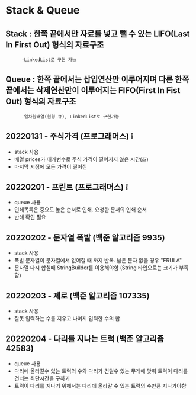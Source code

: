 
# Stack & Queue
## Stack : 한쪽 끝에서만 자료를 넣고 뺄 수 있는 LIFO(Last In First Out) 형식의 자료구조
          -LinkedList로 구현 가능
## Queue : 한쪽 끝에서는 삽입연산만 이루어지며 다른 한쪽 끝에서는 삭제연산만이 이루어지는 FIFO(First In Fist Out) 형식의 자료구조
          -일차원배열(원형 큐), LinkedList로 구현가능


## 20220131 - 주식가격 (프로그래머스) ❕
- stack 사용
- 배열 prices가 매개변수로 주식 가격이 떨어지지 않은 시간(초)
- 마지막 시점에 모든 가격이 떨어짐

## 20220201 - 프린트 (프로그래머스) ❕
- queue 사용
- 인쇄목록은 중요도 높은 순서로 인쇄. 요청한 문서의 인쇄 순서
- 반례 확인 필요

## 20220202 - 문자열 폭발 (백준 알고리즘 9935)  
- stack 사용
- 폭발 문자열이 문자열에서 없어질 때 까지 반복. 남은 문자 없을 경우 "FRULA"
- 문자열 다시 합칠때 StringBuilder를 이용해야함 (String 타입으로는 크기가 부족함)

## 20220203 - 제로 (백준 알고리즘 107335)
- stack 사용
- 잘못 입력하는 수를 지우고 나머지 입력한 수의 합

## 20220204 - 다리를 지나는 트럭 (백준 알고리즘 42583)
- queue 사용
- 다리에 올라갈수 있는 트럭의 수와 다리가 견딜수 있는 무게에 맞춰 트럭이 다리를 건너는 최단시간을 구하기
- 트럭이 다리를 지나기 위해서는 다리에 올라갈 수 있는 트럭의 수만큼 지나가야함
